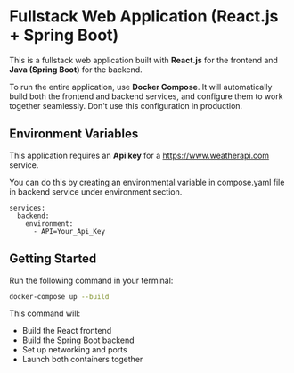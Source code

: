 # Fullstack Web Application (React.js + Spring Boot)

This is a fullstack web application built with **React.js** for the frontend and **Java (Spring Boot)** for the backend.

To run the entire application, use **Docker Compose**. It will automatically build both the frontend and backend services, and configure them to work together seamlessly.
Don't use this configuration in production.

## Environment Variables

This application requires an **Api key** for a https://www.weatherapi.com service.

You can do this by creating an environmental variable in compose.yaml file in backend service under environment section.

```
services:
  backend:
    environment:
      - API=Your_Api_Key
```



## Getting Started

Run the following command in your terminal:

```bash
docker-compose up --build
```
This command will:
- Build the React frontend
- Build the Spring Boot backend
- Set up networking and ports
- Launch both containers together
